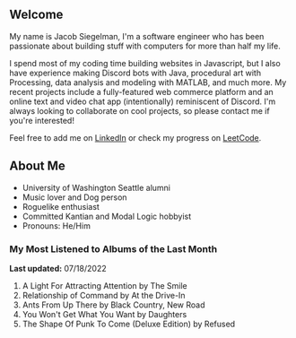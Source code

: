 
## Welcome
My name is Jacob Siegelman, I'm a software engineer who has been passionate about building stuff with computers for more than half my life.

I spend most of my coding time building websites in Javascript, but I also have experience making Discord bots with Java, procedural art with Processing, data analysis and modeling with MATLAB, and much more. My recent projects include a fully-featured web commerce platform and an online text and video chat app (intentionally) reminiscent of Discord. I'm always looking to collaborate on cool projects, so please contact me if you're interested!

Feel free to add me on [LinkedIn](https://www.linkedin.com/in/jacob-siegelman/) or check my progress on [LeetCode](https://leetcode.com/jsiegelman/).

## About Me
- University of Washington Seattle alumni
- Music lover and Dog person
- Roguelike enthusiast
- Committed Kantian and Modal Logic hobbyist
- Pronouns: He/Him

### My Most Listened to Albums of the Last Month
**Last updated:** 07/18/2022 <!-- lfm -->   
1. <!-- lfm -->A Light For Attracting Attention by The Smile  
2. <!-- lfm -->Relationship of Command by At the Drive-In  
3. <!-- lfm -->Ants From Up There by Black Country, New Road  
4. <!-- lfm -->You Won't Get What You Want by Daughters  
5. <!-- lfm -->The Shape Of Punk To Come (Deluxe Edition) by Refused  
